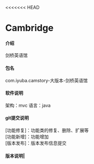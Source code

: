 <<<<<<< HEAD
# Cambridge

#### 介绍
剑桥英语馆

#### 包名
com.iyuba.camstory-大版本-剑桥英语馆

#### 软件说明

架构：mvc
语言：java

#### git提交说明
[功能修复]：功能类的修复、删除、扩展等\
[功能新增]：功能增加\
[版本发布]：版本发布信息提交

#### 版本说明|


